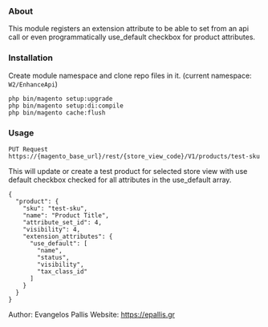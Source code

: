 ### About
This module registers an extension attribute to be able to set from an api call or even programmatically use_default checkbox for product attributes.

### Installation
Create module namespace and clone repo files in it. (current namespace: `W2/EnhanceApi`)
```
php bin/magento setup:upgrade
php bin/magento setup:di:compile
php bin/magento cache:flush
```

### Usage
`PUT Request https://{magento_base_url}/rest/{store_view_code}/V1/products/test-sku`

This will update or create a test product for selected store view with use default checkbox checked for all attributes in the use_default array.
```
{
  "product": {
    "sku": "test-sku",
    "name": "Product Title",
    "attribute_set_id": 4,
    "visibility": 4,
    "extension_attributes": {
      "use_default": [
        "name",
        "status",
        "visibility",
        "tax_class_id"
      ]
    }
  }
}
```

Author: Evangelos Pallis
Website: https://epallis.gr
